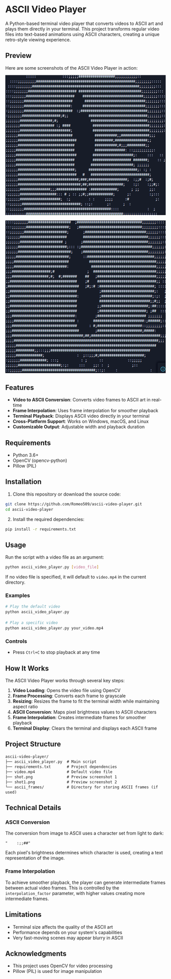 # ASCII Video Player

A Python-based terminal video player that converts videos to ASCII art and plays them directly in your terminal. This project transforms regular video files into text-based animations using ASCII characters, creating a unique retro-style viewing experience.

## Preview

Here are some screenshots of the ASCII Video Player in action:

![ASCII Video Player Screenshot 1](shot.png)

![ASCII Video Player Screenshot 2](shot1.png)

## Features

- **Video to ASCII Conversion**: Converts video frames to ASCII art in real-time
- **Frame Interpolation**: Uses frame interpolation for smoother playback
- **Terminal Playback**: Displays ASCII video directly in your terminal
- **Cross-Platform Support**: Works on Windows, macOS, and Linux
- **Customizable Output**: Adjustable width and playback duration

## Requirements

- Python 3.6+
- OpenCV (opencv-python)
- Pillow (PIL)

## Installation

1. Clone this repository or download the source code:

```bash
git clone https://github.com/Romeo509/ascii-video-player.git
cd ascii-video-player
```

2. Install the required dependencies:

```bash
pip install -r requirements.txt
```

## Usage

Run the script with a video file as an argument:

```bash
python ascii_video_player.py [video_file]
```

If no video file is specified, it will default to `video.mp4` in the current directory.

### Examples

```bash
# Play the default video
python ascii_video_player.py

# Play a specific video
python ascii_video_player.py your_video.mp4
```

### Controls

- Press `Ctrl+C` to stop playback at any time

## How It Works

The ASCII Video Player works through several key steps:

1. **Video Loading**: Opens the video file using OpenCV
2. **Frame Processing**: Converts each frame to grayscale
3. **Resizing**: Resizes the frame to fit the terminal width while maintaining aspect ratio
4. **ASCII Conversion**: Maps pixel brightness values to ASCII characters
5. **Frame Interpolation**: Creates intermediate frames for smoother playback
6. **Terminal Display**: Clears the terminal and displays each ASCII frame

## Project Structure

```
ascii-video-player/
├── ascii_video_player.py  # Main script
├── requirements.txt       # Project dependencies
├── video.mp4              # Default video file
├── shot.png               # Preview screenshot 1
├── shot1.png              # Preview screenshot 2
└── ascii_frames/          # Directory for storing ASCII frames (if used)
```

## Technical Details

### ASCII Conversion

The conversion from image to ASCII uses a character set from light to dark:
```
"    :;;##"
```

Each pixel's brightness determines which character is used, creating a text representation of the image.

### Frame Interpolation

To achieve smoother playback, the player can generate intermediate frames between actual video frames. This is controlled by the `interpolation_factor` parameter, with higher values creating more intermediate frames.

## Limitations

- Terminal size affects the quality of the ASCII art
- Performance depends on your system's capabilities
- Very fast-moving scenes may appear blurry in ASCII


## Acknowledgments

- This project uses OpenCV for video processing
- Pillow (PIL) is used for image manipulation
